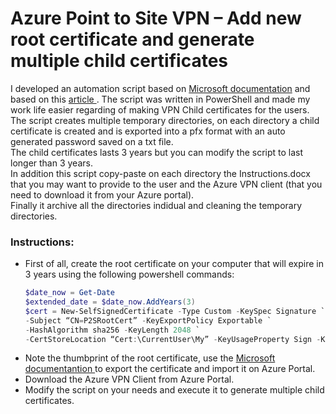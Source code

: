 <h1>Azure Point to Site VPN – Add new root certificate and generate multiple child certificates </h1>
<p>I developed an automation script based on <a href="https://docs.microsoft.com/en-us/azure/vpn-gateway/vpn-gateway-certificates-point-to-site">Microsoft documentation</a> and based on this <a href="https://www.digitaldarragh.com/2019/01/18/azure-point-to-site-vpn-add-or-replace-certificates">article </a>. The script was written in PowerShell and made my work life easier regarding of making VPN Child certificates for the users. </br> The script creates multiple temporary directories, on each directory a child certificate is created and is exported into a pfx format with an auto generated password saved on a txt file. </br>
The child certificates lasts 3 years but you can modify the script to last longer than 3 years. <br>
In addition this script copy-paste on each directory the Instructions.docx that you may want to provide to the user and the Azure VPN client (that you need to download it from your Azure portal). </br> Finally it archive all the directories indidual and cleaning the temporary directories. </p>

<h3>Instructions: </h3>

<ul>
  <li>First of all, create the root certificate on your computer that will expire in 3 years using the following powershell commands:</li>


```powershell
$date_now = Get-Date
$extended_date = $date_now.AddYears(3)
$cert = New-SelfSignedCertificate -Type Custom -KeySpec Signature `
-Subject “CN=P2SRootCert” -KeyExportPolicy Exportable `
-HashAlgorithm sha256 -KeyLength 2048 `
-CertStoreLocation “Cert:\CurrentUser\My” -KeyUsageProperty Sign -KeyUsage CertSign -Notafter $extended_date
 ```
<li>Note the thumbprint of the root certificate, use the <a href="https://docs.microsoft.com/en-us/azure/vpn-gateway/vpn-gateway-certificates-point-to-site"> Microsoft documentantion </a> to export the certificate and import it on Azure Portal.</li>

<li>Download the Azure VPN Client from Azure Portal.</li>
<li>Modify the script on your needs and execute it to generate multiple child certificates.</li>
</ul>
